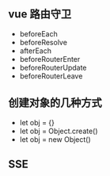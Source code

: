 ## vue 路由守卫

- beforeEach
- beforeResolve
- afterEach
- beforeRouterEnter
- beforeRouterUpdate
- beforeRouterLeave

## 创建对象的几种方式

- let obj = {}
- let obj = Object.create()
- let obj = new Object()

## SSE